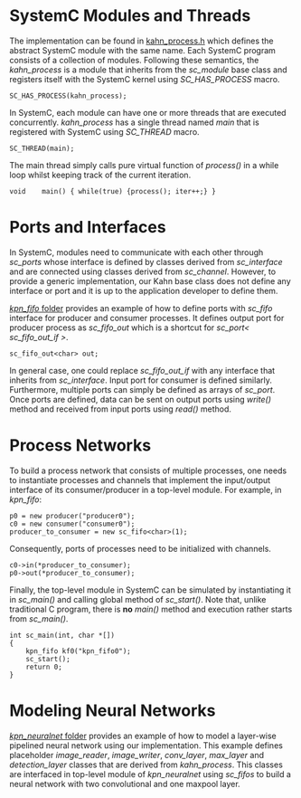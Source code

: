 # SystemC Modules and Threads
The implementation can be found in [kahn_process.h](https://github.com/kammirzazad/KPN-SystemC/blob/master/kahn_process.h) which defines the abstract SystemC module with the same name. Each SystemC program consists of a collection of modules. Following these semantics, the *kahn_process* is a module that inherits from the *sc_module* base class and registers itself with the SystemC kernel using *SC_HAS_PROCESS* macro. 
```
SC_HAS_PROCESS(kahn_process);
```
In SystemC, each module can have one or more threads that are executed concurrently. *kahn_process* has a single thread named *main* that is registered with SystemC using *SC_THREAD* macro. 
```
SC_THREAD(main);
```
The main thread simply calls pure virtual function of *process()* in a while loop whilst keeping track of the current iteration. 
```
void	main() { while(true) {process(); iter++;} }
```

# Ports and Interfaces
In SystemC, modules need to communicate with each other through *sc_ports* whose interface is defined by classes derived from *sc_interface* and are connected using classes derived from *sc_channel*. However, to provide a generic implementation, our Kahn base class does not define any interface or port and it is up to the application developer to define them. 

[*kpn_fifo* folder](https://github.com/kammirzazad/KPN-SystemC/tree/master/kpn_fifo) provides an example of how to define ports with *sc_fifo* interface for producer and consumer processes. It defines output port for producer process as *sc_fifo_out<char>* which is a shortcut for *sc_port< sc_fifo_out_if<char> >*. 
```
sc_fifo_out<char> out;
```
In general case, one could replace *sc_fifo_out_if<char>* with any interface that inherits from *sc_interface*. Input port for consumer is defined similarly. Furthermore, multiple ports can simply be defined as arrays of *sc_port*. Once ports are defined, data can be sent on output ports using *write()* method and received from input ports using *read()* method.

# Process Networks
To build a process network that consists of multiple processes, one needs to instantiate processes and channels that implement the input/output interface of its consumer/producer in a top-level module. For example, in *kpn_fifo*:
```
p0 = new producer("producer0");
c0 = new consumer("consumer0");
producer_to_consumer = new sc_fifo<char>(1);
```
Consequently, ports of processes need to be initialized with channels.
```
c0->in(*producer_to_consumer);
p0->out(*producer_to_consumer);  
```
Finally, the top-level module in SystemC can be simulated by instantiating it in *sc_main()* and calling global method of *sc_start()*. Note that, unlike traditional C program, there is **no** *main()* method and execution rather starts from *sc_main()*.
```
int sc_main(int, char *[])
{
    kpn_fifo kf0("kpn_fifo0");
    sc_start();
    return 0;
}
```

# Modeling Neural Networks
[*kpn_neuralnet* folder](https://github.com/kammirzazad/KPN-SystemC/tree/master/kpn_neuralnet) provides an example of how to model a layer-wise pipelined neural network using our implementation. This example defines placeholder *image_reader*, *image_writer*, *conv_layer*, *max_layer* and *detection_layer* classes that are derived from *kahn_process*. This classes are interfaced in top-level module of *kpn_neuralnet* using *sc_fifos* to build a neural network with two convolutional and one maxpool layer.
